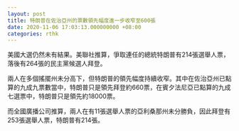 ```yaml
---
layout: post
title: 特朗普在佐治亞州的票數領先幅度進一步收窄至600張
date: 2020-11-06 17:03:13.000000000 +08:00
categories: rthk
---
```


美國大選仍然未有結果。美聯社推算，爭取連任的總統特朗普有214張選舉人票，落後有264張的民主黨候選人拜登。

兩人在多個搖擺州未分高下，但特朗普的領先幅度持續收窄。其中在佐治亞州已點算的九成九票數當中，特朗普只是領先拜登約660票，在賓夕法尼亞已點算的九成七選票中，特朗普只是領先約18000票。

而全國廣播公司推算，兩人在有11張選舉人票的亞利桑那州未分勝負，因此拜登有253張選舉人票，特朗普有214張。
